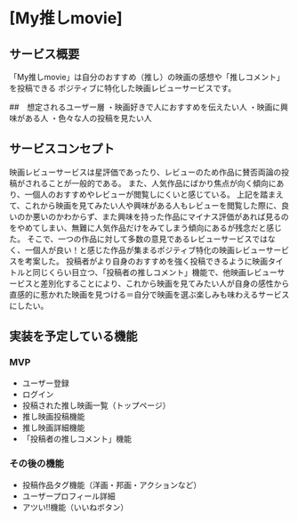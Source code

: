 
# [My推しmovie]

## サービス概要
「My推しmovie」は自分のおすすめ（推し）の映画の感想や「推しコメント」を投稿できる
ポジティブに特化した映画レビューサービスです。

##　想定されるユーザー層
・映画好きで人におすすめを伝えたい人
・映画に興味がある人
・色々な人の投稿を見たい人

## サービスコンセプト
映画レビューサービスは星評価であったり、レビューのため作品に賛否両論の投稿がされることが一般的である。
また、人気作品にばかり焦点が向く傾向にあり、一個人のおすすめやレビューが閲覧しにくいと感じている。
上記を踏まえて、これから映画を見てみたい人や興味がある人もレビューを閲覧した際に、良いのか悪いのかわからず、また興味を持った作品にマイナス評価があれば見るのをやめてしまい、無難に人気作品だけをみてしまう傾向にあるが残念だと感じた。
そこで、一つの作品に対して多数の意見であるレビューサービスではなく、一個人が良い！と感じた作品が集まるポジティブ特化の映画レビューサービスを考案した。
投稿者がより自身のおすすめを強く投稿できるように映画タイトルと同じくらい目立つ、「投稿者の推しコメント」機能で、他映画レビューサービスと差別化することにより、これから映画を見てみたい人が自身の感性から直感的に惹かれた映画を見つける＝自分で映画を選ぶ楽しみも味わえるサービスにしたい。


## 実装を予定している機能
### MVP
* ユーザー登録
* ログイン
* 投稿された推し映画一覧（トップページ）
* 推し映画投稿機能
* 推し映画詳細機能
* 「投稿者の推しコメント」機能

### その後の機能
* 投稿作品タグ機能（洋画・邦画・アクションなど）
* ユーザープロフィール詳細
* アツい!!機能（いいねボタン）